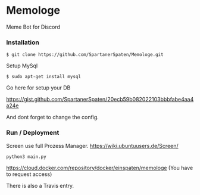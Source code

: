 # Memologe
Meme Bot for Discord


### Installation

```sysbash
$ git clone https://github.com/SpartanerSpaten/Memologe.git
```

Setup MySql

```sysbash
$ sudo apt-get install mysql
```

Go here for setup your DB

https://gist.github.com/SpartanerSpaten/20ecb59b082022103bbbfabe4aa4a24e

And dont forget to change the config.


### Run / Deployment


Screen use full Prozess Manager.
https://wiki.ubuntuusers.de/Screen/


```sysbash
python3 main.py
```

https://cloud.docker.com/repository/docker/einspaten/memologe
(You have to request access)

There is also a Travis entry.